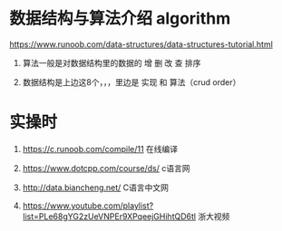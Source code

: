 # 数据结构与算法介绍 algorithm
  https://www.runoob.com/data-structures/data-structures-tutorial.html  
  1. 算法一般是对数据结构里的数据的  增  删 改  查  排序

  2. 数据结构是上边这8个，，，里边是 实现 和 算法（crud order）


# 实操时

  1. https://c.runoob.com/compile/11   在线编译

  2. https://www.dotcpp.com/course/ds/ c语言网

  3. http://data.biancheng.net/        C语言中文网

  4. https://www.youtube.com/playlist?list=PLe68gYG2zUeVNPEr9XPqeejGHihtQD6tl    浙大视频




